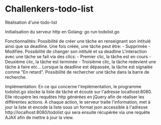 # Challenkers-todo-list
Réalisation d'une todo-list

Initialisation du serveur http en Golang:
  go run todolist.go

Fonctionnalités:
  Possibilité de créer une tâche en renseignant son intitulé ainsi que sa deadline.
  Une fois créée, une tâche peut être:
    - Supprimée
    - Modifiée. Possibilité de changer son intitulé et sa deadline
  L'interaction avec une tâche se fait via des clics:
    - Premier clic, la tâche est en cours
    - Deuxième clic, la tâche est terminée
    - Troisième clic, la tâche redevient une tâche à faire
    etc...
  Lorsque la deadline est dépassée, la tâche est signalée comme "En retard".
  Possibilité de rechercher une tâche dans la barre de recherche.

Implémentation:
  En ce qui concerne l'implémentation, le programme todolist.go stocke la liste de tâche et écoute sur l'adresse localhost:8080. Elle récupère les requêtes http générées en jQuery afin de réaliser les différentes actions. A chaque action, le serveur traite l'information, met à jour la liste et encode la liste sous un format json accessible à l'adresse http://localhost:8080/todolist qui sera ensuite récupérée via une requête AJAX afin de mettre à jour la view.
